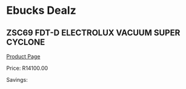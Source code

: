 
# Ebucks Dealz
## ZSC69 FDT-D ELECTROLUX VACUUM SUPER CYCLONE
[Product Page](https://www.ebucks.com/web/shop/productSelected.do?prodId=1173298517&catId=704981826)

Price: R14100.00

Savings: 


	